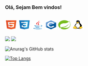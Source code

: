 ### Olá, Sejam Bem vindos!
<!--
**ElisabeteXavier/ElisabeteXavier** is a ✨ _special_ ✨ repository because its `README.md` (this file) appears on your GitHub profile.

Here are some ideas to get you started:

- 🔭 I’m currently working on ...
- 🌱 I’m currently learning ...
- 👯 I’m looking to collaborate on ...
- 🤔 I’m looking for help with ...
- 💬 Ask me about ...
- 📫 How to reach me: ...
- 😄 Pronouns: ...
- ⚡ Fun fact: ...
-->

<div style="display: inline_block"><br>
  <img align="center" alt="lis-HTML" height="30" width="40" src="https://raw.githubusercontent.com/devicons/devicon/master/icons/html5/html5-original.svg">
  <img align="center" alt="Lis-CSS" height="30" width="40" src="https://raw.githubusercontent.com/devicons/devicon/master/icons/css3/css3-original.svg">
    <img align="center" alt="Lis-Java" height="30" width="40" src="https://raw.githubusercontent.com/devicons/devicon/master/icons/java/java-original.svg">
  <img align="center" alt="Lis-C" height="30" width="40" src="https://raw.githubusercontent.com/devicons/devicon/master/icons/c/c-original.svg">
  <img align="center" alt="Lis-Spring" height="30" width="40" src="https://raw.githubusercontent.com/devicons/devicon/master/icons/spring/spring-original.svg">
    <img align="center" alt="Lis-Linux" height="30" width="40" src="https://raw.githubusercontent.com/devicons/devicon/master/icons/linux/linux-original.svg">
  
  

</div>

###  
<div style="padding-top: 10px padding-bottom: 10px">
<a href="https://www.linkedin.com/in/elisabete-x-491913125/" target="_blank"><img src="https://img.shields.io/badge/-LinkedIn-%230077B5?style=for-the-badge&logo=linkedin&logoColor=white" target="_blank"></a> 
 <a href="https://www.instagram.com/_betinx/" target="_blank"><img src="https://img.shields.io/badge/-Instagram-%23E4405F?style=for-the-badge&logo=instagram&logoColor=white" target="_blank"></a>
 </div>
 

   ![Anurag's GitHub stats](https://github-readme-stats.vercel.app/api?username=ElisabeteXavier&show_icons=true&theme=bear)
  
[![Top Langs](https://github-readme-stats.vercel.app/api/top-langs/?username=ElisabeteXavier&hide_progress=true)](https://github.com/anuraghazra/github-readme-stats)
